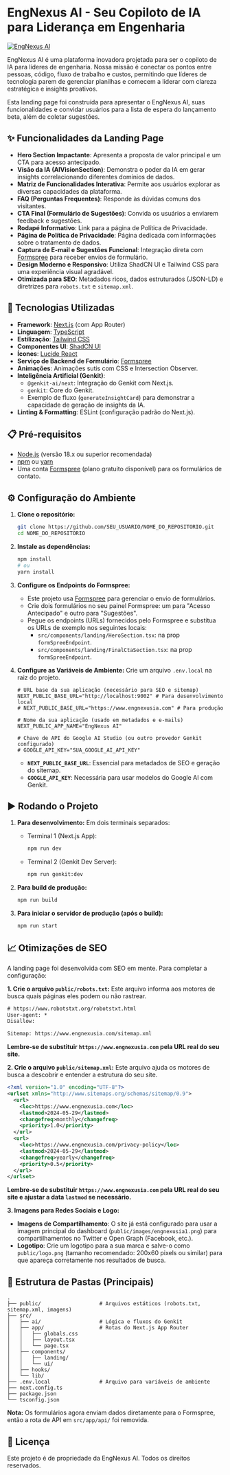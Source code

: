 
# EngNexus AI - Seu Copiloto de IA para Liderança em Engenharia

[![EngNexus AI](./public/images/engnexusia1.png)](https://www.engnexusia.com)

EngNexus AI é uma plataforma inovadora projetada para ser o copiloto de IA para líderes de engenharia. Nossa missão é conectar os pontos entre pessoas, código, fluxo de trabalho e custos, permitindo que líderes de tecnologia parem de gerenciar planilhas e comecem a liderar com clareza estratégica e insights proativos.

Esta landing page foi construída para apresentar o EngNexus AI, suas funcionalidades e convidar usuários para a lista de espera do lançamento beta, além de coletar sugestões.

## ✨ Funcionalidades da Landing Page

*   **Hero Section Impactante**: Apresenta a proposta de valor principal e um CTA para acesso antecipado.
*   **Visão da IA (AIVisionSection)**: Demonstra o poder da IA em gerar insights correlacionando diferentes domínios de dados.
*   **Matriz de Funcionalidades Interativa**: Permite aos usuários explorar as diversas capacidades da plataforma.
*   **FAQ (Perguntas Frequentes)**: Responde às dúvidas comuns dos visitantes.
*   **CTA Final (Formulário de Sugestões)**: Convida os usuários a enviarem feedback e sugestões.
*   **Rodapé Informativo**: Link para a página de Política de Privacidade.
*   **Página de Política de Privacidade**: Página dedicada com informações sobre o tratamento de dados.
*   **Captura de E-mail e Sugestões Funcional**: Integração direta com [Formspree](https://formspree.io/) para receber envios de formulário.
*   **Design Moderno e Responsivo**: Utiliza ShadCN UI e Tailwind CSS para uma experiência visual agradável.
*   **Otimizada para SEO**: Metadados ricos, dados estruturados (JSON-LD) e diretrizes para `robots.txt` e `sitemap.xml`.

## 🚀 Tecnologias Utilizadas

*   **Framework**: [Next.js](https://nextjs.org/) (com App Router)
*   **Linguagem**: [TypeScript](https://www.typescriptlang.org/)
*   **Estilização**: [Tailwind CSS](https://tailwindcss.com/)
*   **Componentes UI**: [ShadCN UI](https://ui.shadcn.com/)
*   **Ícones**: [Lucide React](https://lucide.dev/)
*   **Serviço de Backend de Formulário**: [Formspree](https://formspree.io/)
*   **Animações**: Animações sutis com CSS e Intersection Observer.
*   **Inteligência Artificial (Genkit)**:
    *   `@genkit-ai/next`: Integração do Genkit com Next.js.
    *   `genkit`: Core do Genkit.
    *   Exemplo de fluxo (`generateInsightCard`) para demonstrar a capacidade de geração de insights da IA.
*   **Linting & Formatting**: ESLint (configuração padrão do Next.js).

## 📋 Pré-requisitos

*   [Node.js](https://nodejs.org/) (versão 18.x ou superior recomendada)
*   [npm](https://www.npmjs.com/) ou [yarn](https://yarnpkg.com/)
*   Uma conta [Formspree](https://formspree.io/) (plano gratuito disponível) para os formulários de contato.

## ⚙️ Configuração do Ambiente

1.  **Clone o repositório:**
    ```bash
    git clone https://github.com/SEU_USUARIO/NOME_DO_REPOSITORIO.git
    cd NOME_DO_REPOSITORIO
    ```

2.  **Instale as dependências:**
    ```bash
    npm install
    # ou
    yarn install
    ```

3.  **Configure os Endpoints do Formspree:**
    *   Este projeto usa [Formspree](https://formspree.io/) para gerenciar o envio de formulários.
    *   Crie dois formulários no seu painel Formspree: um para "Acesso Antecipado" e outro para "Sugestões".
    *   Pegue os endpoints (URLs) fornecidos pelo Formspree e substitua os URLs de exemplo nos seguintes locais:
        *   `src/components/landing/HeroSection.tsx`: na prop `formSpreeEndpoint`.
        *   `src/components/landing/FinalCtaSection.tsx`: na prop `formSpreeEndpoint`.

4.  **Configure as Variáveis de Ambiente:**
    Crie um arquivo `.env.local` na raiz do projeto.
    ```env
    # URL base da sua aplicação (necessário para SEO e sitemap)
    NEXT_PUBLIC_BASE_URL="http://localhost:9002" # Para desenvolvimento local
    # NEXT_PUBLIC_BASE_URL="https://www.engnexusia.com" # Para produção

    # Nome da sua aplicação (usado em metadados e e-mails)
    NEXT_PUBLIC_APP_NAME="EngNexus AI"

    # Chave de API do Google AI Studio (ou outro provedor Genkit configurado)
    # GOOGLE_API_KEY="SUA_GOOGLE_AI_API_KEY"
    ```
    *   **`NEXT_PUBLIC_BASE_URL`**: Essencial para metadados de SEO e geração do sitemap.
    *   **`GOOGLE_API_KEY`**: Necessária para usar modelos do Google AI com Genkit.

## ▶️ Rodando o Projeto

1.  **Para desenvolvimento:**
    Em dois terminais separados:

    *   Terminal 1 (Next.js App):
        ```bash
        npm run dev
        ```

    *   Terminal 2 (Genkit Dev Server):
        ```bash
        npm run genkit:dev
        ```

2.  **Para build de produção:**
    ```bash
    npm run build
    ```

3.  **Para iniciar o servidor de produção (após o build):**
    ```bash
    npm run start
    ```

## 📈 Otimizações de SEO

A landing page foi desenvolvida com SEO em mente. Para completar a configuração:

**1. Crie o arquivo `public/robots.txt`:**
Este arquivo informa aos motores de busca quais páginas eles podem ou não rastrear.
```txt
# https://www.robotstxt.org/robotstxt.html
User-agent: *
Disallow:

Sitemap: https://www.engnexusia.com/sitemap.xml
```
**Lembre-se de substituir `https://www.engnexusia.com` pela URL real do seu site.**

**2. Crie o arquivo `public/sitemap.xml`:**
Este arquivo ajuda os motores de busca a descobrir e entender a estrutura do seu site.
```xml
<?xml version="1.0" encoding="UTF-8"?>
<urlset xmlns="http://www.sitemaps.org/schemas/sitemap/0.9">
  <url>
    <loc>https://www.engnexusia.com</loc>
    <lastmod>2024-05-29</lastmod>
    <changefreq>monthly</changefreq>
    <priority>1.0</priority>
  </url>
  <url>
    <loc>https://www.engnexusia.com/privacy-policy</loc>
    <lastmod>2024-05-29</lastmod>
    <changefreq>yearly</changefreq>
    <priority>0.5</priority>
  </url>
</urlset>
```
**Lembre-se de substituir `https://www.engnexusia.com` pela URL real do seu site e ajustar a data `lastmod` se necessário.**

**3. Imagens para Redes Sociais e Logo:**
*   **Imagens de Compartilhamento**: O site já está configurado para usar a imagem principal do dashboard (`public/images/engnexusia1.png`) para compartilhamentos no Twitter e Open Graph (Facebook, etc.).
*   **Logotipo**: Crie um logotipo para a sua marca e salve-o como `public/logo.png` (tamanho recomendado: 200x60 pixels ou similar) para que apareça corretamente nos resultados de busca.

## 🎨 Estrutura de Pastas (Principais)

```
.
├── public/                   # Arquivos estáticos (robots.txt, sitemap.xml, imagens)
├── src/
│   ├── ai/                   # Lógica e fluxos do Genkit
│   ├── app/                  # Rotas do Next.js App Router
│   │   ├── globals.css
│   │   ├── layout.tsx
│   │   └── page.tsx
│   ├── components/
│   │   ├── landing/
│   │   └── ui/
│   ├── hooks/
│   └── lib/
├── .env.local                # Arquivo para variáveis de ambiente
├── next.config.ts
├── package.json
└── tsconfig.json
```

**Nota:** Os formulários agora enviam dados diretamente para o Formspree, então a rota de API em `src/app/api/` foi removida.

## 📄 Licença

Este projeto é de propriedade da EngNexus AI. Todos os direitos reservados.

